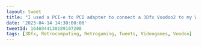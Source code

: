 ```yaml
---
layout: tweet
title: "I used a PCI-e to PCI adapter to connect a 3Dfx Voodoo2 to my Windows 10 PC. And it actually works!"
date: '2023-04-14 14:30:00:00'
tweetId: 1646944130189107208
tags: [3Dfx, Retrocomputing, Retrogaming, Tweets, Videogames, Voodoo]
---
```





 